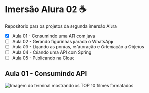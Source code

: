 
# Imersão Alura 02 :coffee:
Repositorio para os projetos da segunda imersão Alura
- [X] Aula 01 - Consumindo uma API com java
- [ ] Aula 02 - Gerando figurinhas parada o WhatsApp
- [ ] Aula 03 - Ligando as pontas, refatoração e Orientação a Objetos 
- [ ] Aula 04 - Criando uma API com Spring
- [ ] Aula 05 - Publicando na Cloud

## Aula 01 - Consumindo API

![Imagem do terminal mostrando os TOP 10 filmes formatados](../imgs/terminal-aula01.png)